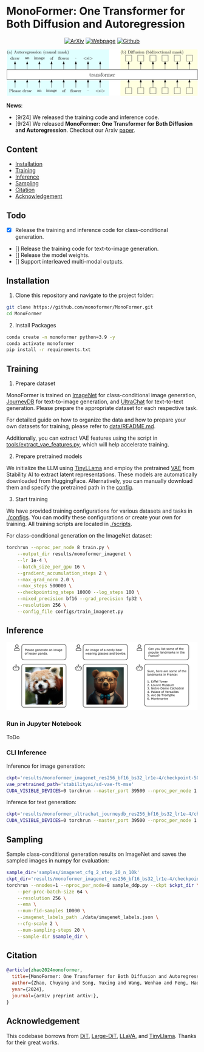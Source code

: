 # MonoFormer: One Transformer for Both Diffusion and Autoregression

<div align="center">

[![ArXiv](https://img.shields.io/badge/ArXiv-<2408.>-<COLOR>.svg)](https://arxiv.org/) [![Webpage](https://img.shields.io/badge/Project-MonoFormer-<COLOR>.svg)](https://monoformer.github.io/) [![Github](https://img.shields.io/badge/Github-MonoFormer-<COLOR>.svg?logo=Github)](https://github.com/monoformer/MonoFormer) 

</div>


![Demo](.github/OTv3.png)

**News**:

- [9/24] We released the training code and inference code.
- [9/24] We released **MonoFormer: One Transformer for Both Diffusion and Autoregression**. Checkout our Arxiv [paper]().

## Content

- [Installation](#installation)
- [Training](#training)
- [Inference](#inference)
- [Sampling](#sampling)
- [Citation](#citation)
- [Acknowledgement](#acknowledgement)



## Todo
- [x] Release the training and inference code for class-conditional generation.
- [] Release the training code for text-to-image generation.
- [] Release the model weights.
- [] Support interleaved multi-modal outputs.


## Installation

1. Clone this repository and navigate to the project folder:

```bash
git clone https://github.com/monoformer/MonoFormer.git
cd MonoFormer
```

2. Install Packages

```bash
conda create -n monoformer python=3.9 -y
conda activate monoformer
pip install -r requirements.txt
```

## Training

1. Prepare dataset

MonoFormer is trained on [ImageNet]((https://image-net.org/download.php)) for class-conditional image generation, [JourneyDB](https://github.com/JourneyDB/JourneyDB) for text-to-image generation, and [UltraChat](https://huggingface.co/datasets/stingning/ultrachat) for text-to-text generation.
Please prepare the appropriate dataset for each respective task.

For detailed guide on how to organize the data and how to prepare your own datasets for training, please refer to [data/README.md](./data/README.md).

Additionally, you can extract VAE features using the script in [tools/extract_vae_features.py](./tools/extract_vae_features.py), which will help accelerate training.

2. Prepare pretrained models

We initialize the LLM using [TinyLLama](https://huggingface.co/TinyLlama/TinyLlama-1.1B-Chat-v1.0) and employ the pretrained [VAE](https://huggingface.co/stabilityai/sd-vae-ft-mse) from Stability AI to extract latent representations. These models are automatically downloaded from HuggingFace. Alternatively, you can manually download them and specify the pretrained path in the [config](./configs).

3. Start training

We have provided training configurations for various datasets and tasks in [./configs](./configs/). You can modify these configurations or create your own for training. All training scripts are located in [./scripts](./scripts/).

For class-conditional generation on the ImageNet dataset:

```bash
torchrun --nproc_per_node 8 train.py \
    --output_dir results/monoformer_imagenet \
    --lr 1e-4 \
    --batch_size_per_gpu 16 \
    --gradient_accumulation_steps 2 \
    --max_grad_norm 2.0 \
    --max_steps 500000 \
    --checkpointing_steps 10000 --log_steps 100 \
    --mixed_precision bf16 --grad_precision fp32 \
    --resolution 256 \
    --config_file configs/train_imagenet.py
```


## Inference

![Demo](.github/demo.png)

### Run in Jupyter Notebook

ToDo

### CLI Inference

Inference for image generation:

```bash
ckpt='results/monoformer_imagenet_res256_bf16_bs32_lr1e-4/checkpoint-50000'
vae_pretrained_path='stabilityai/sd-vae-ft-mse'
CUDA_VISIBLE_DEVICES=0 torchrun --master_port 39500 --nproc_per_node 1 infer_dit.py --ckpt $ckpt --resolution 256 --vae_pretrained_path $vae_pretrained_path --ema
```

Inferece for text generation:

```bash
ckpt='results/monoformer_ultrachat_journeydb_res256_bf16_bs32_lr1e-4/checkpoint-50000'
CUDA_VISIBLE_DEVICES=0 torchrun --master_port 39500 --nproc_per_node 1 infer_llm.py --ckpt $ckpt
```

## Sampling

Sample class-conditional generation results on ImageNet and saves the sampled images in numpy for evaluation:

```bash
sample_dir='samples/imagenet_cfg_2_step_20_n_10k'
ckpt_dir='results/monoformer_imagenet_res256_bf16_bs32_lr1e-4/checkpoint-50000'
torchrun --nnodes=1 --nproc_per_node=8 sample_ddp.py --ckpt $ckpt_dir \
    --per-proc-batch-size 64 \
    --resolution 256 \
    --ema \
    --num-fid-samples 10000 \
    --imagenet_labels_path ./data/imagenet_labels.json \
    --cfg-scale 2 \
    --num-sampling-steps 20 \
    --sample-dir $sample_dir \
```

## Citation

```bibtex
@article{zhao2024monoformer,
  title={MonoFormer: One Transformer for Both Diffusion and Autoregression},
  author={Zhao, Chuyang and Song, Yuxing and Wang, Wenhao and Feng, Haocheng and Ding, Errui and Sun, Yifan and Xiao, Xinyan and Wang, Jingdong},
  year={2024},
  journal={arXiv preprint arXiv:},
}
```

## Acknowledgement

This codebase borrows from [DiT](https://github.com/facebookresearch/DiT), [Large-DiT](https://github.com/Alpha-VLLM/LLaMA2-Accessory/tree/main/Large-DiT-T2I), [LLaVA](https://github.com/haotian-liu/LLaVA), and [TinyLlama](https://github.com/jzhang38/TinyLlama/tree/main). Thanks for their great works.

